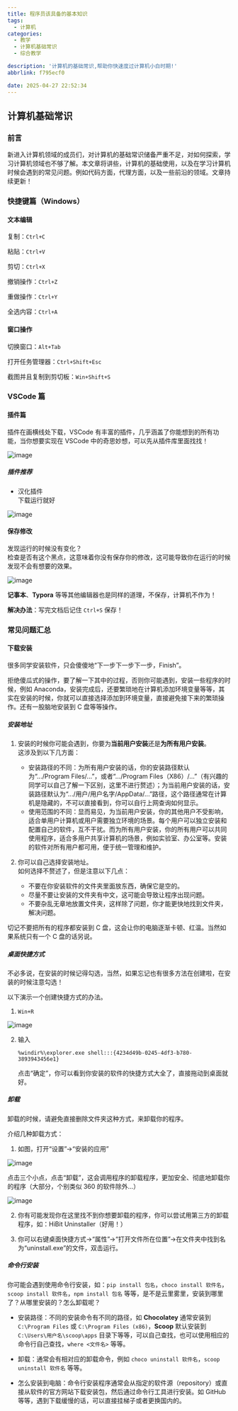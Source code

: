 ```yaml
---
title: 程序员该具备的基本知识
tags:
  - 计算机
categories:
  - 教学
  - 计算机基础常识
  - 综合教学

description: '计算机的基础常识,帮助你快速度过计算机小白时期!'
abbrlink: f795ecf0

date: 2025-04-27 22:52:34
---
```


## 计算机基础常识

### 前言

新进入计算机领域的成员们，对计算机的基础常识储备严重不足，对如何探索，学习计算机领域也不够了解。本文章将讲些，计算机的基础使用，以及在学习计算机时候会遇到的常见问题。例如代码方面，代理方面，以及一些前沿的领域。文章持续更新！

### 快捷键篇（Windows）

#### 文本编辑

复制：`Ctrl+C`

粘贴：`Ctrl+V`

剪切：`Ctrl+X`

撤销操作：`Ctrl+Z`

重做操作：`Ctrl+Y`

全选内容：`Ctrl+A`

#### 窗口操作

切换窗口：`Alt+Tab`

打开任务管理器：`Ctrl+Shift+Esc`

截图并且复制到剪切板：`Win+Shift+S`

### VSCode 篇

#### 插件篇

插件在画横线处下载，VSCode 有丰富的插件，几乎涵盖了你能想到的所有功能，当你想要实现在 VSCode 中的奇思妙想，可以先从插件库里面找找！

![image](https://moshiqiqian.github.io/picx-images-hosting/image.9gwry11y88.webp)

##### 插件推荐

- 汉化插件  
  下载运行就好

![image](https://moshiqiqian.github.io/picx-images-hosting/image.3k87r0ltmu.webp)

#### 保存修改

发现运行的时候没有变化？  
检查是否有这个黑点，这意味着你没有保存你的修改，这可能导致你在运行的时候发现不会有想要的效果。

![image](https://moshiqiqian.github.io/picx-images-hosting/image.2dowiey4l1.webp)

**记事本**、**Typora** 等等其他编辑器也是同样的道理，不保存，计算机不作为！

**解决办法**：写完文档后记住 `Ctrl+S` 保存！



### 常见问题汇总

#### 下载安装

很多同学安装软件，只会傻傻地“下一步下一步下一步，Finish”。

拒绝傻瓜式的操作，要了解一下其中的过程，否则你可能遇到，安装一些程序的时候，例如 Anaconda，安装完成后，还要繁琐地在计算机添加环境变量等等，其实在安装的时候，你就可以直接选择添加到环境变量，直接避免接下来的繁琐操作。还有一股脑地安装到 C 盘等等操作。

##### 安装地址

1. 安装的时候你可能会遇到，你要为**当前用户安装**还是**为所有用户安装**。  
   这涉及到以下几方面：
   - 安装路径的不同：为所有用户安装的话，你的安装路径默认为“.../Program Files/...”，或者“.../Program Files（X86）/...”（有兴趣的同学可以自己了解一下区别，这里不进行赘述）；为当前用户安装的话，安装路径默认为“.../用户/用户名字/AppData/...”路径，这个路径通常在计算机是隐藏的，不可以直接看到，你可以自行上网查询如何显示。
   - 使用范围的不同：显而易见，为当前用户安装，你的其他用户不受影响，适合单用户计算机或用户需要独立环境的场景。每个用户可以独立安装和配置自己的软件，互不干扰。而为所有用户安装，你的所有用户可以共同使用程序，适合多用户共享计算机的场景，例如实验室、办公室等。安装的软件对所有用户都可用，便于统一管理和维护。

2. 你可以自己选择安装地址。  
   如何选择不赘述了，但是注意以下几点：
   - 不要在你安装软件的文件夹里面放东西，确保它是空的。
   - 尽量不要让安装的文件夹有中文，这可能会导致让程序出现问题。
   - 不要杂乱无章地放置文件夹，这样除了问题，你才能更快地找到文件夹，解决问题。

切记不要把所有的程序都安装到 C 盘，这会让你的电脑逐渐卡顿、红温。当然如果系统只有一个 C 盘的话另说。

##### 桌面快捷方式

不必多说，在安装的时候记得勾选，当然，如果忘记也有很多方法在创建啦，在安装的时候注意勾选！

以下演示一个创建快捷方式的办法。

1. `Win+R`

![image](https://moshiqiqian.github.io/picx-images-hosting/image.8z6q9gdlht.webp)

2. 输入
   ```
   %windir%\explorer.exe shell:::{4234d49b-0245-4df3-b780-3893943456e1}
   ```
   点击“确定”，你可以看到你安装的软件的快捷方式大全了，直接拖动到桌面就好。

##### 卸载

卸载的时候，请避免直接删除文件夹这种方式，来卸载你的程序。

介绍几种卸载方式：

1. 如图，打开“设置”->“安装的应用”

![image](https://moshiqiqian.github.io/picx-images-hosting/image.4g4p6h99p6.webp)

点击三个小点，点击“卸载”，这会调用程序的卸载程序，更加安全、彻底地卸载你的程序（大部分，个别类似 360 的软件除外...）

![image](https://moshiqiqian.github.io/picx-images-hosting/image.41y9fm1pkg.webp)

2. 你有可能发现你在这里找不到你想要卸载的程序，你可以尝试用第三方的卸载程序，如：HiBit Uninstaller（好用！）

3. 你可以右键桌面快捷方式->“属性”->“打开文件所在位置”->在文件夹中找到名为“uninstall.exe”的文件，双击运行。

##### 命令行安装

你可能会遇到使用命令行安装，如：`pip install 包名`，`choco install 软件名`，`scoop install 软件名`，`npm install 包名` 等等，是不是云里雾里，安装到哪里了？从哪里安装的？怎么卸载呢？

- 安装路径：不同的安装命令有不同的路径，如 **Chocolatey** 通常安装到 `C:\Program Files` 或 `C:\Program Files (x86)`，**Scoop** 默认安装到 `C:\Users\用户名\scoop\apps` 目录下等等，可以自己查找，也可以使用相应的命令行自己查找，`where <文件名>` 等等。

- 卸载：通常会有相对应的卸载命令，例如 `choco uninstall 软件名`，`scoop uninstall 软件名` 等等。

- 怎么安装到电脑：命令行安装程序通常会从指定的软件源（repository）或直接从软件的官方网站下载安装包，然后通过命令行工具进行安装。如 GitHub 等等，遇到下载缓慢的话，可以直接挂梯子或者更换国内的。

